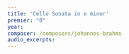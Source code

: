 ```yaml
---
title: 'Cello Sonata in e minor'
premier: "0"
year: 
composer: /composers/johannes-brahms
audio_excerpts: 
---
```

